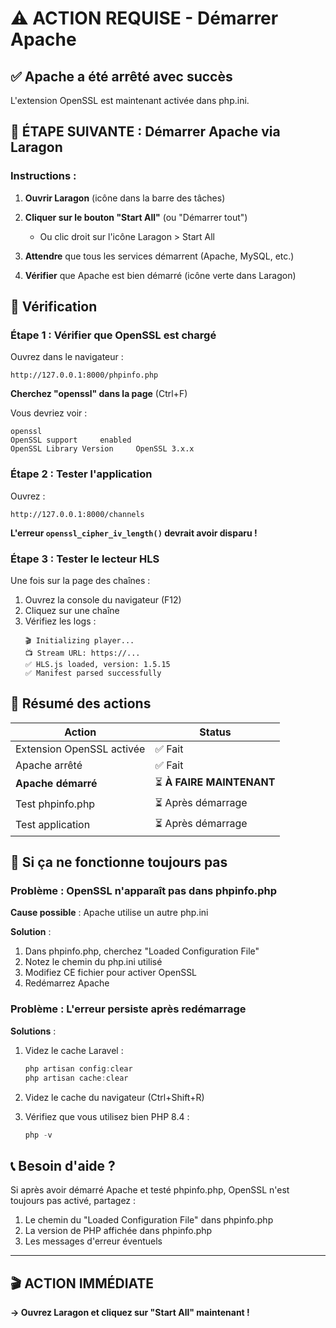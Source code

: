 # ⚠️ ACTION REQUISE - Démarrer Apache

## ✅ Apache a été arrêté avec succès

L'extension OpenSSL est maintenant activée dans php.ini.

## 🚀 ÉTAPE SUIVANTE : Démarrer Apache via Laragon

### Instructions :

1. **Ouvrir Laragon** (icône dans la barre des tâches)

2. **Cliquer sur le bouton "Start All"** (ou "Démarrer tout")
   - Ou clic droit sur l'icône Laragon > Start All

3. **Attendre** que tous les services démarrent (Apache, MySQL, etc.)

4. **Vérifier** que Apache est bien démarré (icône verte dans Laragon)

## 🧪 Vérification

### Étape 1 : Vérifier que OpenSSL est chargé

Ouvrez dans le navigateur :
```
http://127.0.0.1:8000/phpinfo.php
```

**Cherchez "openssl" dans la page** (Ctrl+F)

Vous devriez voir :
```
openssl
OpenSSL support     enabled
OpenSSL Library Version     OpenSSL 3.x.x
```

### Étape 2 : Tester l'application

Ouvrez :
```
http://127.0.0.1:8000/channels
```

**L'erreur `openssl_cipher_iv_length()` devrait avoir disparu !**

### Étape 3 : Tester le lecteur HLS

Une fois sur la page des chaînes :
1. Ouvrez la console du navigateur (F12)
2. Cliquez sur une chaîne
3. Vérifiez les logs :
   ```
   🎬 Initializing player...
   📺 Stream URL: https://...
   ✅ HLS.js loaded, version: 1.5.15
   ✅ Manifest parsed successfully
   ```

## 🎯 Résumé des actions

| Action | Status |
|--------|--------|
| Extension OpenSSL activée | ✅ Fait |
| Apache arrêté | ✅ Fait |
| **Apache démarré** | ⏳ **À FAIRE MAINTENANT** |
| Test phpinfo.php | ⏳ Après démarrage |
| Test application | ⏳ Après démarrage |

## 🐛 Si ça ne fonctionne toujours pas

### Problème : OpenSSL n'apparaît pas dans phpinfo.php

**Cause possible** : Apache utilise un autre php.ini

**Solution** :
1. Dans phpinfo.php, cherchez "Loaded Configuration File"
2. Notez le chemin du php.ini utilisé
3. Modifiez CE fichier pour activer OpenSSL
4. Redémarrez Apache

### Problème : L'erreur persiste après redémarrage

**Solutions** :
1. Videz le cache Laravel :
   ```powershell
   php artisan config:clear
   php artisan cache:clear
   ```

2. Videz le cache du navigateur (Ctrl+Shift+R)

3. Vérifiez que vous utilisez bien PHP 8.4 :
   ```powershell
   php -v
   ```

## 📞 Besoin d'aide ?

Si après avoir démarré Apache et testé phpinfo.php, OpenSSL n'est toujours pas activé, partagez :
1. Le chemin du "Loaded Configuration File" dans phpinfo.php
2. La version de PHP affichée dans phpinfo.php
3. Les messages d'erreur éventuels

---

## 🎬 ACTION IMMÉDIATE

**→ Ouvrez Laragon et cliquez sur "Start All" maintenant !**
